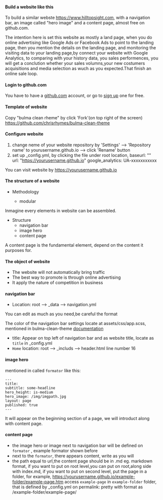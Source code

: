 #### Build a website like this

To build a similar webste https://www.hilltopsight.com, with a navigation bar, an image called "hero image" and a content page, almost free on github.com.

The intention here is set this website as mostly a land page, when you do online advertising like Google Ads or Facebook Ads to point to the landing page, then you mention the details on the landing page, and monitoring the visiting data to your landing page,by connect your website with Google Analytics, to comparing with your history data, you sales performences, you will get a conclution whether your sales volumns,your new costumers acquisitions and media selection as wuch as you expected.That finish an online sale loop.

#### Login to github.com

You have to have a [github.com](https://github.com/) account, or go to [sign up](https://github.com/) one for free.

#### Template of website

Copy "bulma clean rheme" by click 'Fork'(on top right of the screen) https://github.com/chrisrhymes/bulma-clean-theme

#### Configure website

1. change neme of your website repository by 'Settings' --> 'Repository name' to yourusername.github.io -->  click 'Rename' button
2. set up _config.yml, by clicking the file under root location, 
	baseurl: ""
    url: "https://yourusername.github.io"
	google_analytics: UA-xxxxxxxxxxx

You can visit website by https://yourusername.github.io

#### The structure of a website

- Methodology

	- modular
    
Inmagine every elements in website can be assembled.

- Structure
	- navigation bar
    - image hero
    - content page
    
A content page is the fundamental element, depend on the content it purposes for.

#### The object of  website

- The website will not automatically bring traffic
- The best way to promote is through online advertising
- It apply the nature of competition in business

#### navigation bar

- Location: root --> _data --> navigation.yml

You can edit as much as you need,be careful the format

The color of the navigation bar settings locate at assets/css/app.scss, mentioned in bulma-clean-theme [documentation](https://github.com/chrisrhymes/bulma-clean-theme#sidebar-visibility)

- title: Appear on top left of navigation bar and as website title, locate as `title` in _config.yml
- `Home` location: root --> _includs --> header.html line number 16

#### image hero

mentioned in called `formator` like this:

    ---
    title: 
    subtitle: some-headline
    hero_height: is-medium
    hero_image: /img/imgpath.jpg
    layout: page
    published: true
    ---

It will appear on the beginning section of a page,  we will introduct along with content page.

#### content page

- the image hero or image next to navigation bar will be defined on `formator` , example formator shown before
- next to the `formator`, there appears content, write as you will
- the path equal to url,the content page should be in .md eg. markdown format,  if you want to put on root level,you can put on root,along side with index.md, if you want to put on second level, put the page in a folder, for example, https://yourusername.github.io/example-folder/example-page.htm access `example-page` in `example-folder` folder, that is defined by _config.yml on permalink: pretty with format as /example-folder/example-page/


